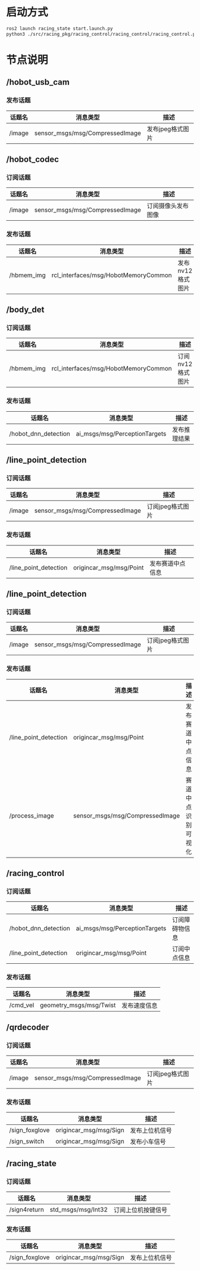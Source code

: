 # 启动方式

```bash
ros2 launch racing_state start.launch.py
python3 ./src/racing_pkg/racing_control/racing_control/racing_control.py
```

# 节点说明

## /hobot_usb_cam

### 发布话题

| 话题名 | 消息类型                        | 描述             |
| ------ | ------------------------------- | ---------------- |
| /image | sensor_msgs/msg/CompressedImage | 发布jpeg格式图片 |

## /hobot_codec

### 订阅话题

| 话题名 | 消息类型                        | 描述               |
| ------ | ------------------------------- | ------------------ |
| /image | sensor_msgs/msg/CompressedImage | 订阅摄像头发布图像 |

### 发布话题

| 话题名     | 消息类型                             | 描述             |
| ---------- | ------------------------------------ | ---------------- |
| /hbmem_img | rcl_interfaces/msg/HobotMemoryCommon | 发布nv12格式图片 |

## /body_det

### 订阅话题

| 话题名     | 消息类型                             | 描述             |
| ---------- | ------------------------------------ | ---------------- |
| /hbmem_img | rcl_interfaces/msg/HobotMemoryCommon | 订阅nv12格式图片 |

### 发布话题

| 话题名               | 消息类型                      | 描述         |
| -------------------- | ----------------------------- | ------------ |
| /hobot_dnn_detection | ai_msgs/msg/PerceptionTargets | 发布推理结果 |

## /line_point_detection

### 订阅话题

| 话题名 | 消息类型                        | 描述             |
| ------ | ------------------------------- | ---------------- |
| /image | sensor_msgs/msg/CompressedImage | 订阅jpeg格式图片 |

### 发布话题

| 话题名                | 消息类型                | 描述             |
| --------------------- | ----------------------- | ---------------- |
| /line_point_detection | origincar_msg/msg/Point | 发布赛道中点信息 |

## /line_point_detection

### 订阅话题

| 话题名 | 消息类型                        | 描述             |
| ------ | ------------------------------- | ---------------- |
| /image | sensor_msgs/msg/CompressedImage | 订阅jpeg格式图片 |

### 发布话题

| 话题名                | 消息类型                        | 描述               |
| --------------------- | ------------------------------- | ------------------ |
| /line_point_detection | origincar_msg/msg/Point         | 发布赛道中点信息   |
| /process_image        | sensor_msgs/msg/CompressedImage | 赛道中点识别可视化 |

## /racing_control

### 订阅话题

| 话题名                | 消息类型                      | 描述           |
| --------------------- | ----------------------------- | -------------- |
| /hobot_dnn_detection  | ai_msgs/msg/PerceptionTargets | 订阅障碍物信息 |
| /line_point_detection | origincar_msg/msg/Point       | 订阅中点信息   |

### 发布话题

| 话题名   | 消息类型                | 描述         |
| -------- | ----------------------- | ------------ |
| /cmd_vel | geometry_msgs/msg/Twist | 发布速度信息 |

## /qrdecoder

### 订阅话题

| 话题名 | 消息类型                        | 描述             |
| ------ | ------------------------------- | ---------------- |
| /image | sensor_msgs/msg/CompressedImage | 订阅jpeg格式图片 |

### 发布话题

| 话题名         | 消息类型               | 描述           |
| -------------- | ---------------------- | -------------- |
| /sign_foxglove | origincar_msg/msg/Sign | 发布上位机信号 |
| /sign_switch   | origincar_msg/msg/Sign | 发布小车信号   |

## /racing_state

### 订阅话题

| 话题名       | 消息类型           | 描述               |
| ------------ | ------------------ | ------------------ |
| /sign4return | std_msgs/msg/Int32 | 订阅上位机按键信号 |

### 发布话题

| 话题名         | 消息类型               | 描述           |
| -------------- | ---------------------- | -------------- |
| /sign_foxglove | origincar_msg/msg/Sign | 发布上位机信号 |

